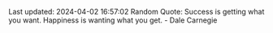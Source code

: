 Last updated: 2024-04-02 16:57:02
Random Quote: Success is getting what you want. Happiness is wanting what you get. - Dale Carnegie